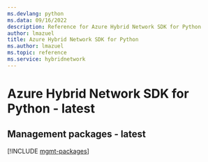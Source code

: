 ```yaml
---
ms.devlang: python
ms.data: 09/16/2022
description: Reference for Azure Hybrid Network SDK for Python
author: lmazuel
title: Azure Hybrid Network SDK for Python
ms.author: lmazuel
ms.topic: reference
ms.service: hybridnetwork
---
```

# Azure Hybrid Network SDK for Python - latest

## Management packages - latest
[!INCLUDE [mgmt-packages](hybrid-network-mgmt-index.md)]